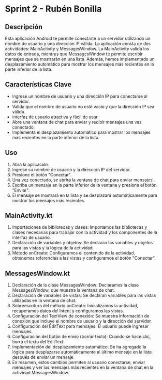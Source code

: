 # Sprint 2 - Rubén Bonilla

## Descripción
Esta aplicación Android te permite conectarte a un servidor utilizando un nombre de usuario y una dirección IP válida. La aplicación consta de dos actividades: MainActivity y MessagesWindow. La MainActivity valida los datos de entrada, mientras que MessagesWindow te permite escribir mensajes que se mostrarán en una lista. Además, hemos implementado un desplazamiento automático para mostrar los mensajes más recientes en la parte inferior de la lista.


## Características Clave
- Ingrese un nombre de usuario y una dirección IP para conectarse al servidor.
- Valida que el nombre de usuario no esté vacío y que la dirección IP sea válida.
- Interfaz de usuario atractiva y fácil de usar.
- Abre una ventana de chat para enviar y recibir mensajes una vez conectado.
- Implementa el desplazamiento automático para mostrar los mensajes más recientes en la parte inferior de la lista.

## Uso
1. Abra la aplicación.
2. Ingrese su nombre de usuario y la dirección IP del servidor.
3. Presione el botón "Conectar".
4. Una vez conectado, se abrirá la ventana de chat para enviar  mensajes.
5. Escriba un mensaje en la parte inferior de la ventana y presione el botón "Enviar".
6. El mensaje se mostrará en la lista y se desplazará automáticamente para mostrar los mensajes más recientes.

## MainActivity.kt
1. Importaciones de bibliotecas y clases: Importamos las bibliotecas y clases necesarias para trabajar con la actividad y los componentes de la interfaz de usuario.
2. Declaración de variables y objetos: Se declaran las variables y objetos para las vistas y la lógica de la actividad.
3. Método onCreate: Configuramos el contenido de la actividad, obtenemos referencias a las vistas y configuramos el botón "Conectar".

## MessagesWindow.kt
1. Declaración de la clase MessagesWindow: Declaramos la clase MessagesWindow, que muestra la ventana de chat.
2. Declaración de variables de vistas: Se declaran variables para las vistas utilizadas en la ventana de chat.
3. Sobreescritura del método onCreate: Inicializamos la actividad, recuperamos datos del Intent y configuramos las vistas.
4. Configuración del TextView de conexión: Se muestra información de conexión que incluye el nombre de usuario y la dirección del servidor.
5. Configuración del EditText para mensajes: El usuario puede ingresar mensajes.
6. Configuración del botón de envío (borrar texto): Cuando se hace clic, borra el texto del EditText.
7. Implementación del desplazamiento automático: Se ha agregado la lógica para desplazarse automáticamente al último mensaje en la lista después de enviar un mensaje.
8. En resumen, estos cambios permiten al usuario conectarse, enviar mensajes y ver los mensajes más recientes en la ventana de chat en la actividad MessagesWindow.